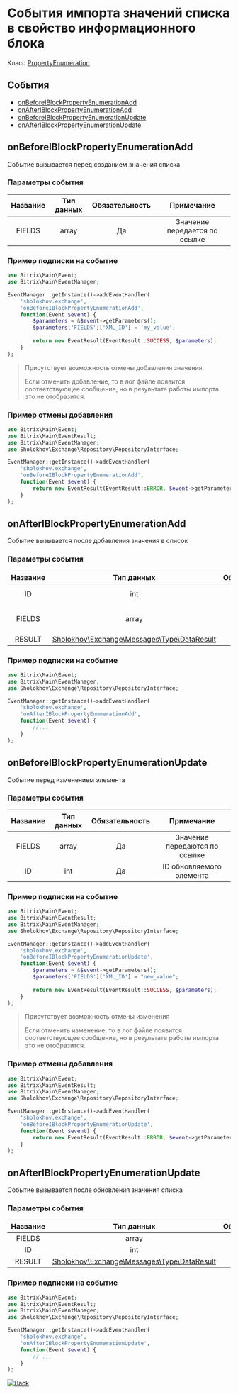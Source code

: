 # События импорта значений списка в свойство информационного блока

Класс [PropertyEnumeration](https://github.com/sholokhov-daniil/bitrix-exchange/blob/v0.200/src/Target/IBlock/Property/PropertyEnumeration.php)

## События
- [onBeforeIBlockPropertyEnumerationAdd](#onbeforeiblockpropertyenumerationadd)
- [onAfterIBlockPropertyEnumerationAdd](#onafteriblockpropertyenumerationadd)
- [onBeforeIBlockPropertyEnumerationUpdate](#onbeforeiblockpropertyenumerationupdate)
- [onAfterIBlockPropertyEnumerationUpdate](#onafteriblockpropertyenumerationupdate)

## onBeforeIBlockPropertyEnumerationAdd

Событие вызывается перед созданием значения списка

### Параметры события

| Название  | Тип данных | Обязательность |          Примечание           |
|:---------:|:----------:|:--------------:|:-----------------------------:|
|  FIELDS   |   array    |       Да       | Значение передается по ссылке |

### Пример подписки на событие
````php
use Bitrix\Main\Event;
use Bitrix\Main\EventManager;

EventManager::getInstance()->addEventHandler(
    'sholokhov.exchange',
    'onBeforeIBlockPropertyEnumerationAdd',
    function(Event $event) {
        $parameters = &$event->getParameters();
        $parameters['FIELDS']['XML_ID'] = 'my_value';
        
        return new EventResult(EventResult::SUCCESS, $parameters);
    }
);
````

> Присутствует возможность отмены добавления значения.
> 
> Если отменить добавление, то в лог файле появится соответствующее сообщение, но в результате работы импорта это не отобразится.

### Пример отмены добавления

````php
use Bitrix\Main\Event;
use Bitrix\Main\EventResult;
use Bitrix\Main\EventManager;
use Sholokhov\Exchange\Repository\RepositoryInterface;

EventManager::getInstance()->addEventHandler(
    'sholokhov.exchange',
    'onBeforeIBlockPropertyEnumerationAdd',
    function(Event $event) {        
        return new EventResult(EventResult::ERROR, $event->getParameters());
    }
);
````

## onAfterIBlockPropertyEnumerationAdd

Событие вызывается после добавления значения в список

### Параметры события

| Название |                                                                Тип данных                                                                | Обязательность |            Примечание            |
|:--------:|:----------------------------------------------------------------------------------------------------------------------------------------:|:--------------:|:--------------------------------:|
|    ID    |                                                                   int                                                                    |       Да       |      ID созданного элемента      |
|  FIELDS  |                                                                  array                                                                   |       Да       | Массив с добавляемыми значениями |
|  RESULT  | [Sholokhov\Exchange\Messages\Type\DataResult](https://github.com/sholokhov-daniil/exchange/blob/master/src/Messages/Type/DataResult.php) |       Да       |

### Пример подписки на событие

````php
use Bitrix\Main\Event;
use Bitrix\Main\EventManager;
use Sholokhov\Exchange\Repository\RepositoryInterface;

EventManager::getInstance()->addEventHandler(
    'sholokhov.exchange',
    'onAfterIBlockPropertyEnumerationAdd',
    function(Event $event) {
        //...
    }
);
````


## onBeforeIBlockPropertyEnumerationUpdate

Событие перед изменением элемента

### Параметры события

| Название | Тип данных | Обязательность |          Примечание           |
|:--------:|:----------:|:--------------:|:-----------------------------:|
|  FIELDS  |   array    |       Да       | Значение передаются по ссылке |
|    ID    |    int     |       Да       |   ID обновляемого элемента    |

### Пример подписки на событие

````php
use Bitrix\Main\Event;
use Bitrix\Main\EventResult;
use Bitrix\Main\EventManager;
use Sholokhov\Exchange\Repository\RepositoryInterface;

EventManager::getInstance()->addEventHandler(
    'sholokhov.exchange',
    'onBeforeIBlockPropertyEnumerationUpdate',
    function(Event $event) {
        $parameters = &$event->getParameters();
        $parameters['FIELDS']['XML_ID'] = "new_value";
        
        return new EventResult(EventResult::SUCCESS, $parameters);
    }
);
````

> Присутствует возможность отмены изменения
> 
> Если отменить изменение, то в лог файле появится соответствующее сообщение, но в результате работы импорта это не отобразится.

### Пример отмены добавления

````php
use Bitrix\Main\Event;
use Bitrix\Main\EventResult;
use Bitrix\Main\EventManager;
use Sholokhov\Exchange\Repository\RepositoryInterface;

EventManager::getInstance()->addEventHandler(
    'sholokhov.exchange',
    'onBeforeIBlockPropertyEnumerationUpdate',
    function(Event $event) {        
        return new EventResult(EventResult::ERROR, $event->getParameters());
    }
);
````

## onAfterIBlockPropertyEnumerationUpdate

Событие вызывается после обновления значения списка

### Параметры события

| Название |                                                                Тип данных                                                                | Обязательность |
|:--------:|:----------------------------------------------------------------------------------------------------------------------------------------:|:--------------:|
|  FIELDS  |                                                                  array                                                                   |       Да       |
|    ID    |                                                                   int                                                                    |       Да       |
|  RESULT  | [Sholokhov\Exchange\Messages\Type\DataResult](https://github.com/sholokhov-daniil/exchange/blob/master/src/Messages/Type/DataResult.php) |       Да       |

### Пример подписки на событие

````php
use Bitrix\Main\Event;
use Bitrix\Main\EventResult;
use Bitrix\Main\EventManager;
use Sholokhov\Exchange\Repository\RepositoryInterface;

EventManager::getInstance()->addEventHandler(
    'sholokhov.exchange',
    'onAfterIBlockPropertyEnumerationUpdate',
    function(Event $event) {
        // ...
    }
);
````

[![Back](https://img.shields.io/badge/События_свойств_информационного_блока-blue?style=for-the-badge)](https://github.com/sholokhov-daniil/exchange/blob/v0.200/doc/events/iblock/properties/main.md)